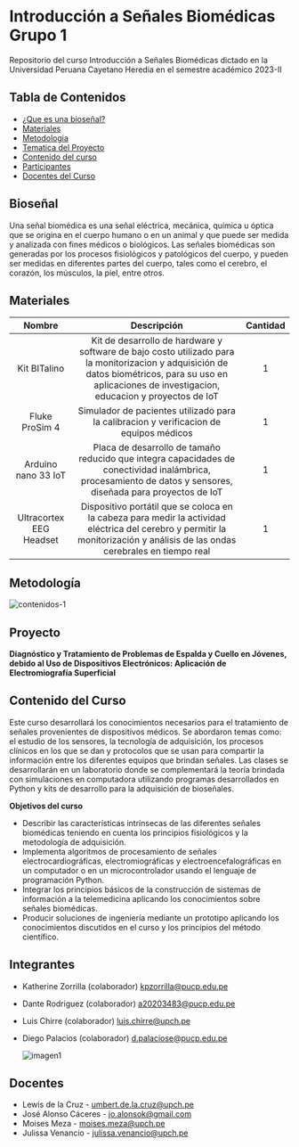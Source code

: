 # Introducción a Señales Biomédicas Grupo 1
Repositorio del curso Introducción a Señales Biomédicas dictado en la Universidad Peruana Cayetano Heredia en el semestre académico 2023-II
  
## Tabla de Contenidos

- [¿Que es una bioseñal?](#sección-1)
- [Materiales](#sección-2)
- [Metodologia](#sección-3)
- [Tematica del Proyecto](#sección-4)
- [Contenido del curso](#sección-5)
- [Participantes](#sección-6)
- [Docentes del Curso](#sección-7)

## Bioseñal
Una señal biomédica es una señal eléctrica, mecánica, química u óptica que se origina en el cuerpo humano o en un animal y que puede ser medida y analizada con fines médicos o biológicos. Las señales biomédicas son generadas por los procesos fisiológicos y patológicos del cuerpo, y pueden ser medidas en diferentes partes del cuerpo, tales como el cerebro, el corazón, los músculos, la piel, entre otros.

## Materiales
<div align="center">

|  **Nombre**  | **Descripción** | **Cantidad** |
|:------------:|:---------------:|:------------:|
| Kit BITalino | Kit de desarrollo de hardware y software de bajo costo utilizado para la monitorizacion y adquisición de datos biométricos, para su uso en aplicaciones de investigacion, educacion y proyectos de IoT | 1 |
| Fluke ProSim 4 | Simulador de pacientes utilizado para la calibracion y verificacion de equipos médicos | 1 |
| Arduino nano 33 IoT | Placa de desarrollo de tamaño reducido que integra capacidades de conectividad inalámbrica, procesamiento de datos y sensores, diseñada para proyectos de IoT  | 1 |
| Ultracortex EEG Headset | Dispositivo portátil que se coloca en la cabeza para medir la actividad eléctrica del cerebro y permitir la monitorización y análisis de las ondas cerebrales en tiempo real | 1 |

</div>

## Metodología
![contenidos-1](https://github.com/ldachirre/IntroSenalesBiomedicas/assets/42382614/9e9e1624-7696-483a-bc9d-30f8631b85de)

## Proyecto
**Diagnóstico y Tratamiento de Problemas de Espalda y Cuello en Jóvenes, debido al Uso de Dispositivos Electrónicos: Aplicación de Electromiografía Superficial**

## Contenido del Curso
Este curso desarrollará los conocimientos necesarios para el tratamiento de señales provenientes de dispositivos médicos. Se abordaron temas como: el estudio de los sensores, la tecnología de adquisición, los procesos clínicos en los que se dan y protocolos que se usan para compartir la información entre los diferentes equipos que brindan señales. Las clases se desarrollarán en un laboratorio donde se complementará la teoría brindada con simulaciones en computadora utilizando programas desarrollados en Python y kits de desarrollo para la adquisición de bioseñales.

**Objetivos del curso**

* Describir las características intrínsecas de las diferentes señales biomédicas teniendo en cuenta los principios fisiológicos y la metodología de adquisición.
* Implementa algoritmos de procesamiento de señales electrocardiográficas, electromiográficas y electroencefalográficas en un computador o en un microcontrolador usando el lenguaje de programación Python.
* Integrar los principios básicos de la construcción de sistemas de información a la telemedicina aplicando los conocimientos sobre señales biomédicas.
* Producir soluciones de ingeniería mediante un prototipo aplicando los conocimientos discutidos en el curso y los principios del método científico.

## Integrantes
* Katherine Zorrilla (colaborador) kpzorrilla@pucp.edu.pe
* Dante Rodriguez (colaborador) a20203483@pucp.edu.pe
* Luis Chirre (colaborador) luis.chirre@upch.pe
* Diego Palacios (colaborador) d.palaciose@pucp.edu.pe

  ![imagen1](https://github.com/ldachirre/IntroSenalesBiomedicas/assets/90112793/173f6325-e66d-4766-83f2-2f93f91e4b50)

## Docentes
* Lewis de la Cruz - umbert.de.la.cruz@upch.pe
* José Alonso Cáceres - jo.alonsok@gmail.com
* Moises Meza - moises.meza@upch.pe
* Julissa Venancio - julissa.venancio@upch.pe
